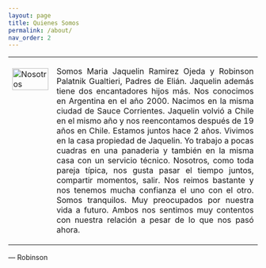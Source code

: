 ```yaml
---
layout: page
title: Quienes Somos
permalink: /about/
nav_order: 2
---
```


<table class="notable">
<td style="vertical-align:top">
<br>
 <img src="/elianbebe/assets/images/20200606_194653.jpg" alt="Nosotros" width="100%"/>
</td>
<td style="vertical-align:top">
<p style="text-align:justify;vertical-align:top">
Somos Maria Jaquelin Ramirez Ojeda y Robinson Palatnik Gualtieri, Padres de Elián. Jaquelin además tiene dos encantadores hijos más. Nos conocimos en Argentina en el año 2000. Nacimos en la misma ciudad de Sauce Corrientes. Jaquelin volvió a Chile en el mismo año y nos reencontamos después de 19 años en Chile. Estamos juntos hace 2 años. Vivimos en la casa propiedad de Jaquelin. Yo trabajo a pocas cuadras en una panaderia y también en la misma casa con un servicio técnico. Nosotros, como toda pareja típica, nos gusta pasar el tiempo juntos, compartir momentos, salir. Nos reimos bastante y nos tenemos mucha confianza el uno con el otro. Somos tranquilos. Muy preocupados por nuestra vida a futuro. Ambos nos sentimos muy contentos con nuestra relación a pesar de lo que nos pasó ahora.
</p>
</td>
</table>
 — Robinson



